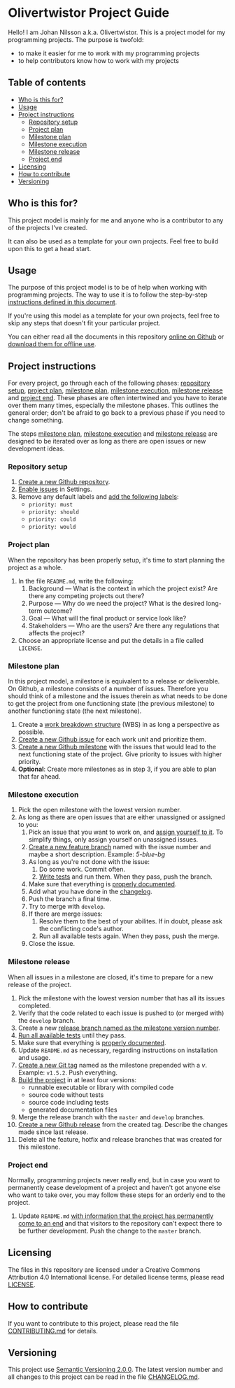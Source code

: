 # Olivertwistor Project Guide
Hello! I am Johan Nilsson a.k.a. Olivertwistor. This is a project model for my 
programming projects. The purpose is twofold:

* to make it easier for me to work with my programming projects
* to help contributors know how to work with my projects

## Table of contents

* [Who is this for?](#who-is-this-for)
* [Usage](#usage)
* [Project instructions][3]
    * [Repository setup][8]
    * [Project plan][10]
    * [Milestone plan][11]
    * [Milestone execution][12]
    * [Milestone release][13]
    * [Project end][14]
* [Licensing](#licensing)
* [How to contribute](#how-to-contribute)
* [Versioning](#versioning)

## Who is this for?
This project model is mainly for me and anyone who is a contributor to any of 
the projects I've created.

It can also be used as a template for your own projects. Feel free to build 
upon this to get a head start.

## Usage
The purpose of this project model is to be of help when working with 
programming projects. The way to use it is to follow the step-by-step 
[instructions defined in this document][3].

If you're using this model as a template for your own projects, feel free to 
skip any steps that doesn't fit your particular project.

You can either read all the documents in this repository [online on Github][1] 
or [download them for offline use][2].

## Project instructions
For every project, go through each of the following phases: 
[repository setup][8], [project plan][10], [milestone plan][11], 
[milestone execution][12], [milestone release][13] and [project end][14]. These 
phases are often intertwined and you have to iterate over them many times, 
especially the milestone phases. This outlines the general order; don't be 
afraid to go back to a previous phase if you need to change something.

The steps [milestone plan][11], [milestone execution][12] and 
[milestone release][13] are designed to be iterated over as long as there are 
open issues or new development ideas.

### Repository setup
1. [Create a new Github repository][15].
1. [Enable issues](lifecycle/repo-setup.md#enable-issues) in Settings.
1. Remove any default labels and [add the following labels][16]:
    * `priority: must`
    * `priority: should`
    * `priority: could`
    * `priority: would`

### Project plan
When the repository has been properly setup, it's time to start planning the 
project as a whole.

1. In the file `README.md`, write the following:
    1. Background &mdash; What is the context in which the project exist? Are 
    there any competing projects out there?
    1. Purpose &mdash; Why do we need the project? What is the desired 
    long-term outcome?
    1. Goal &mdash; What will the final product or service look like?
    1. Stakeholders &mdash; Who are the users? Are there any regulations that 
    affects the project?
1. Choose an appropriate license and put the details in a file called 
`LICENSE`.

### Milestone plan
In this project model, a milestone is equivalent to a release or deliverable. 
On Github, a milestone consists of a number of issues. Therefore you should 
think of a milestone and the issues therein as what needs to be done to get the 
project from one functioning state (the previous milestone) to another 
functioning state (the next milestone).

1. Create a [work breakdown structure][20] (WBS) in as long a perspective as 
possible.
1. [Create a new Github issue][21] for each work unit and prioritize them.
1. [Create a new Github milestone][22] with the issues that would lead to the 
next functioning state of the project. Give priority to issues with higher 
priority.
1. **Optional**: Create more milestones as in step 3, if you are able to plan 
that far ahead.

### Milestone execution
1. Pick the open milestone with the lowest version number.
1. As long as there are open issues that are either unassigned or assigned to 
you:
    1. Pick an issue that you want to work on, and [assign yourself to it][17]. 
    To simplify things, only assign yourself on unassigned issues.
    1. [Create a new feature branch][18] named with the issue number and maybe 
    a short description. Example: *5-blue-bg*
    1. As long as you're not done with the issue:
        1. Do some work. Commit often.
        1. [Write tests][19] and run them. When they pass, push the branch.
    1. Make sure that everything is [properly documented][23].
    1. Add what you have done in the [changelog][24].
    1. Push the branch a final time.
    1. Try to merge with `develop`.
    1. If there are merge issues:
        1. Resolve them to the best of your abilites. If in doubt, please ask 
        the conflicting code's author.
        1. Run all available tests again. When they pass, push the merge.
    1. Close the issue.

### Milestone release
When all issues in a milestone are closed, it's time to prepare for a new 
release of the project.

1. Pick the milestone with the lowest version number that has all its issues 
completed.
1. Verify that the code related to each issue is pushed to (or merged with) the 
`develop` branch.
1. Create a new [release branch named as the milestone version number][26].
1. [Run all available tests][19] until they pass.
1. Make sure that everything is [properly documented][23].
1. Update `README.md` as necessary, regarding instructions on installation and 
usage.
1. [Create a new Git tag][27] named as the milestone prepended with a *v*. 
Example: `v1.5.2`. Push everything.
1. [Build the project][29] in at least four versions:
    * runnable executable or library with compiled code
    * source code without tests
    * source code including tests
    * generated documentation files
1. Merge the release branch with the `master` and `develop` branches.
1. [Create a new Github release][28] from the created tag. Describe the changes 
made since last release.
1. Delete all the feature, hotfix and release branches that was created for 
this milestone.

### Project end
Normally, programming projects never really end, but in case you want to 
permanently cease development of a project and haven't got anyone else who want 
to take over, you may follow these steps for an orderly end to the project.

1. Update `README.md` [with information that the project has permanently come 
to an end][25] and that visitors to the repository can't expect there to be 
further development. Push the change to the `master` branch.

## Licensing
The files in this repository are licensed under a Creative Commons Attribution 
4.0 International license. For detailed license terms, please read [LICENSE][5].

## How to contribute
If you want to contribute to this project, please read the file 
[CONTRIBUTING.md][4] for details.

## Versioning
This project use [Semantic Versioning 2.0.0][6]. The latest version number and 
all changes to this project can be read in the file [CHANGELOG.md][9].


[1]: https://github.com/olivertwistor/olivertwistor-project-guide
[2]: https://github.com/olivertwistor/olivertwistor-project-guide/releases
[3]: #project-instructions
[4]: CONTRIBUTING.md
[5]: LICENSE
[6]: https://semver.org/
[7]: https://github.com/olivertwistor/olivertwistor-programming-style-guide
[8]: #repository-setup
[9]: CHANGELOG.md
[10]: #project-plan
[11]: #milestone-plan
[12]: #milestone-execution
[13]: #milestone-release
[14]: #project-end
[15]: lifecycle/repo-setup.md#create-a-github-repository
[16]: lifecycle/repo-setup.md#setup-basic-labels
[17]: lifecycle/milestone-execution.md#assign-issues
[18]: lifecycle/milestone-execution.md#branches
[19]: lifecycle/milestone-execution.md#testing
[20]: lifecycle/milestone-plan.md#work-breakdown-structure
[21]: lifecycle/milestone-plan.md#create-issue
[22]: lifecycle/milestone-plan.md#create-milestone
[23]: lifecycle/milestone-execution.md#documentation
[24]: lifecycle/milestone-execution.md#changelog
[25]: lifecycle/project-end.md
[26]: lifecycle/milestone-release.md#release-branch-naming
[27]: https://git-scm.com/book/en/v2/Git-Basics-Tagging
[28]: lifecycle/milestone-release.md#create-github-release
[29]: lifecycle/milestone-release.md#build-project
